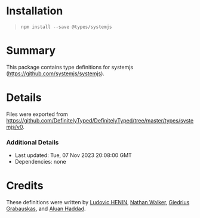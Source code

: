 # Installation
> `npm install --save @types/systemjs`

# Summary
This package contains type definitions for systemjs (https://github.com/systemjs/systemjs).

# Details
Files were exported from https://github.com/DefinitelyTyped/DefinitelyTyped/tree/master/types/systemjs/v0.

### Additional Details
 * Last updated: Tue, 07 Nov 2023 20:08:00 GMT
 * Dependencies: none

# Credits
These definitions were written by [Ludovic HENIN](https://github.com/ludohenin), [Nathan Walker](https://github.com/NathanWalker), [Giedrius Grabauskas](https://github.com/GiedriusGrabauskas), and [Aluan Haddad](https://github.com/aluanhaddad).
